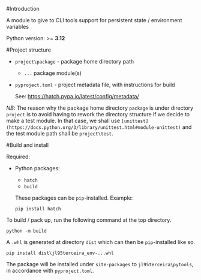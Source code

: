 #Introduction

A module to give to CLI tools support for persistent state / environment variables

Python version: >= **3.12**

#Project structure

- `project\package` - package home directory path

  - `...` package module(s)

- `pyproject.toml` - project metadata file, with instructions for build

  See: https://hatch.pypa.io/latest/config/metadata/

*NB*: The reason why the package home directory `package` is under directory `project` is to avoid having to rework the directory structure if we decide to make a test module. In that case, we shall use `[unittest](https://docs.python.org/3/library/unittest.html#module-unittest)` and the test module path shall be `project\test`.

#Build and install

Required:

- Python packages:

  - `hatch`
  - `build`

  These packages can be `pip`-installed. Example:

  ```
  pip install hatch
  ```

To build / pack up, run the following command at the top directory.

```
python -m build
```

A `.whl` is generated at directory `dist` which can then be `pip`-installed like so.

```
pip install dist\jl95terceira_env-...whl
```

The package will be installed under `site-packages` to `jl95terceira\pytools`, in accordance with `pyproject.toml`.

